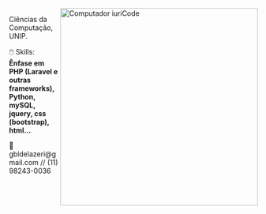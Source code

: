 <img src="https://raw.githubusercontent.com/MicaelliMedeiros/micaellimedeiros/master/image/computer-illustration.png" min-width="400px" max-width="400px" width="400px" align="right" alt="Computador iuriCode">

<p align="left"> 
  Ciências da Computação, UNIP.
</p>

<p align="left">
 🖱️ Skills: <strong> Ênfase em PHP (Laravel e outras frameworks), Python, mySQL, jquery, css (bootstrap), html...</strong>
</p>

<!-- <p align="left">
  💼 Ferramentas: <strong> VSCode, MySQL Workbench, XAMPP, .git (...) .</strong>
</p> -->

<p align="left">
 📧 gbldelazeri@gmail.com // (11) 98243-0036
</p>


